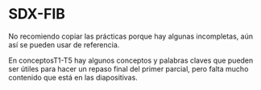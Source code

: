 # SDX-FIB
No recomiendo copiar las prácticas porque hay algunas incompletas, aún así se pueden usar de referencia.

En conceptosT1-T5 hay algunos conceptos y palabras claves que pueden ser útiles para hacer un repaso final del primer parcial, pero falta mucho contenido que está en las diapositivas.
